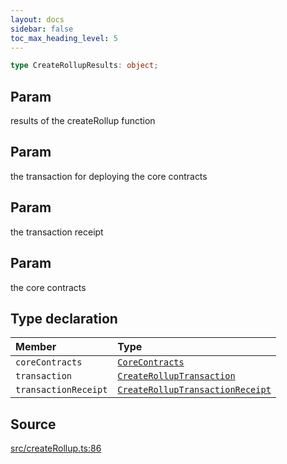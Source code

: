 ```yaml
---
layout: docs
sidebar: false
toc_max_heading_level: 5
---
```


```ts
type CreateRollupResults: object;
```

## Param

results of the createRollup function

## Param

the transaction for deploying the core contracts

## Param

the transaction receipt

## Param

the core contracts

## Type declaration

| Member | Type |
| :------ | :------ |
| `coreContracts` | [`CoreContracts`](../../types/CoreContracts/type-aliases/CoreContracts.md) |
| `transaction` | [`CreateRollupTransaction`](../../createRollupPrepareTransaction/type-aliases/CreateRollupTransaction.md) |
| `transactionReceipt` | [`CreateRollupTransactionReceipt`](../../createRollupPrepareTransactionReceipt/type-aliases/CreateRollupTransactionReceipt.md) |

## Source

[src/createRollup.ts:86](https://github.com/OffchainLabs/arbitrum-orbit-sdk/blob/27c24d61cdc7e62a81af29bd04f39d5a3549ecb3/src/createRollup.ts#L86)
